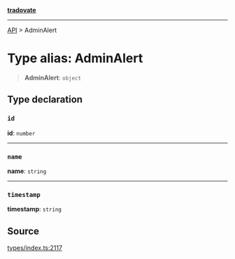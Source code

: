 [**tradovate**](../README.md)

***

[API](../API.md) > AdminAlert

# Type alias: AdminAlert

> **AdminAlert**: `object`

## Type declaration

### `id`

**id**: `number`

***

### `name`

**name**: `string`

***

### `timestamp`

**timestamp**: `string`

## Source

[types/index.ts:2117](https://github.com/cgilly2fast/tradovate-typescript/blob/b1caea5/src/types/index.ts#L2117)
